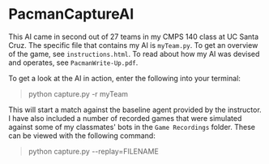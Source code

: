 # PacmanCaptureAI

This AI came in second out of 27 teams in my CMPS 140 class at UC Santa Cruz.  The specific file that contains my AI is `myTeam.py`.  To get an overview of the game, see `instructions.html`.  To read about how my AI was devised and operates, see `PacmanWrite-Up.pdf`.

To get a look at the AI in action, enter the following into your terminal:
> python capture.py -r myTeam

This will start a match against the baseline agent provided by the instructor.  I have also included a number of recorded games that were simulated against some of my classmates' bots in the `Game Recordings` folder.  These can be viewed with the following command:
> python capture.py --replay=FILENAME
